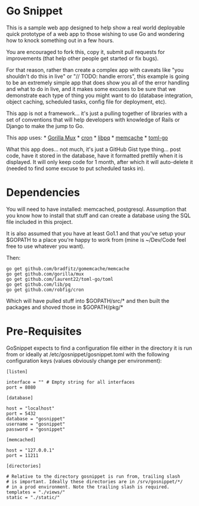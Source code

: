 # Go Snippet

This is a sample web app designed to help show a real world deployable quick prototype of a web app to those wishing to use Go and wondering how to knock something out in a few hours.

You are encouraged to fork this, copy it, submit pull requests for improvements (that help other people get started or fix bugs).

For that reason, rather than create a complex app with caveats like "you shouldn't do this in live" or "// TODO: handle errors", this example is going to be an extremely simple app that does show you all of the error handling and what to do in live, and it makes some excuses to be sure that we demonstrate each type of thing you might want to do (database integration, object caching, scheduled tasks, config file for deployment, etc).

This app is not a framework... it's just a pulling together of libraries with a set of conventions that will help developers with knowledge of Rails or Django to make the jump to Go.

This app uses:
    * [Gorilla Mux](http://www.gorillatoolkit.org/pkg/mux)
    * [cron](https://github.com/robfig/cron)
    * [libpq](https://github.com/lib/pq)
    * [memcache](https://github.com/bradfitz/gomemcache)
    * [toml-go](https://github.com/laurent22/toml-go)

What this app does... not much, it's just a GitHub Gist type thing... post code, have it stored in the database, have it formatted prettily when it is displayed. It will only keep code for 1 month, after which it will auto-delete it (needed to find some excuse to put scheduled tasks in).

# Dependencies

You will need to have installed: memcached, postgresql. Assumption that you know how to install that stuff and can create a database using the SQL file included in this project.

It is also assumed that you have at least Go1.1 and that you've setup your $GOPATH to a place you're happy to work from (mine is ~/Dev/Code feel free to use whatever you want).

Then:
```
go get github.com/bradfitz/gomemcache/memcache
go get github.com/gorilla/mux
go get github.com/laurent22/toml-go/toml
go get github.com/lib/pq
go get github.com/robfig/cron
```

Which will have pulled stuff into $GOPATH/src/* and then built the packages and shoved those in $GOPATH/pkg/*

# Pre-Requisites

GoSnippet expects to find a configuration file either in the directory it is run from or ideally at /etc/gosnippet/gosnippet.toml with the following configuration keys (values obviously change per environment):

```
[listen]

interface = "" # Empty string for all interfaces
port = 8080

[database]

host = "localhost"
port = 5432
database = "gosnippet"
username = "gosnippet"
password = "gosnippet"

[memcached]

host = "127.0.0.1"
port = 11211

[directories]

# Relative to the directory gosnippet is run from, trailing slash
# is important. Ideally these directories are in /srv/gosnippet/*/
# in a prod environment. Note the trailing slash is required.
templates = "./views/"
static = "./static/"
```